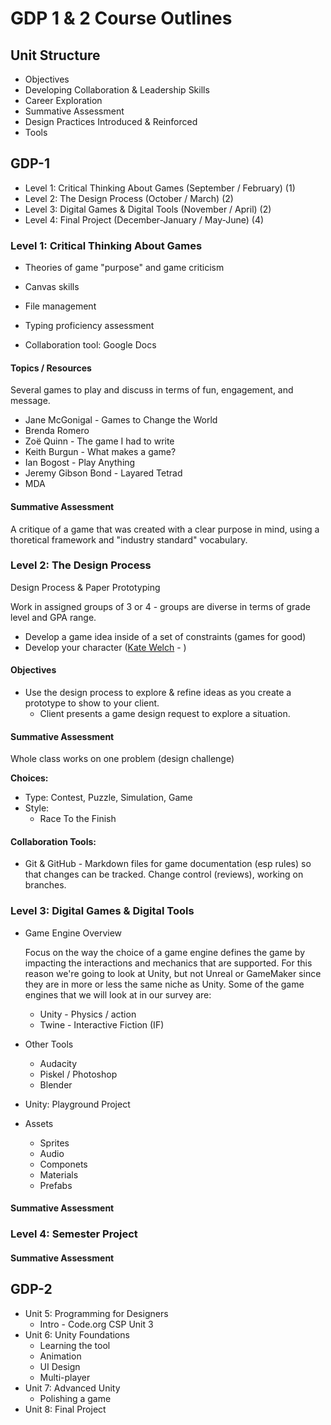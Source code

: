 # GDP 1 & 2 Course Outlines

<!-- Calculating available time & unit lengths:

180 days / year - (days lost to testing or other planned dissruptions)
 90 days / semester (more disurptions in second semester)
 10 days / block cycle (5 class meetings)
  9 block cycles = 6:49 / cycle * 9 = 61:20 of class time (bell to bell)
 45 class meetings / semester
-->

## Unit Structure

* Objectives
* Developing Collaboration & Leadership Skills
* Career Exploration
* Summative Assessment
* Design Practices Introduced & Reinforced
* Tools

## GDP-1

* Level 1: Critical Thinking About Games (September / February) (1)
* Level 2: The Design Process (October / March) (2)
* Level 3: Digital Games & Digital Tools (November / April) (2)
* Level 4: Final Project (December-January / May-June) (4)

### Level 1: Critical Thinking About Games

* Theories of game "purpose" and game criticism

* Canvas skills
* File management
* Typing proficiency assessment
* Collaboration tool: Google Docs

#### Topics / Resources

Several games to play and discuss in terms of fun, engagement, and message.

* Jane McGonigal - Games to Change the World
* Brenda Romero
* Zoë Quinn - The game I had to write
* Keith Burgun - What makes a game?
* Ian Bogost - Play Anything
* Jeremy Gibson Bond - Layared Tetrad
* MDA

#### Summative Assessment

A critique of a game that was created with a clear purpose in mind, using a thoretical framework and "industry standard" vocabulary.

### Level 2: The Design Process

Design Process & Paper Prototyping

Work in assigned groups of 3 or 4 - groups are diverse in terms of grade level and GPA range.

* Develop a game idea inside of a set of constraints (games for good)
* Develop your character ([Kate Welch][kw-1] - )

[kw-1]: <https://www.youtube.com/watch?v=fRsURJf4SjQ>

#### Objectives

* Use the design process to explore & refine ideas as you create a prototype to show to your client.
  - Client presents a game design request to explore a situation.

#### Summative Assessment

Whole class works on one problem (design challenge)

**Choices:**

* Type: Contest, Puzzle, Simulation, Game
* Style:
  - Race To the Finish

#### Collaboration Tools:

* Git & GitHub - Markdown files for game documentation (esp rules) so that changes can be tracked. Change control (reviews), working on branches.

### Level 3: Digital Games & Digital Tools

* Game Engine Overview

  Focus on the way the choice of a game engine defines the game by impacting the interactions and mechanics that are supported. For this reason we're going to look at Unity, but not Unreal or GameMaker since they are in more or less the same niche as Unity. Some of the game engines that we will look at in our survey are:

  - Unity - Physics / action
  - Twine - Interactive Fiction (IF)


* Other Tools
  - Audacity
  - Piskel / Photoshop
  - Blender

* Unity: Playground Project

* Assets
  - Sprites
  - Audio
  - Componets
  - Materials
  - Prefabs

#### Summative Assessment

### Level 4: Semester Project

#### Summative Assessment

## GDP-2

* Unit 5: Programming for Designers
  - Intro - Code.org CSP Unit 3
* Unit 6: Unity Foundations
  - Learning the tool
  - Animation
  - UI Design
  - Multi-player
* Unit 7: Advanced Unity
  - Polishing a game
* Unit 8: Final Project
